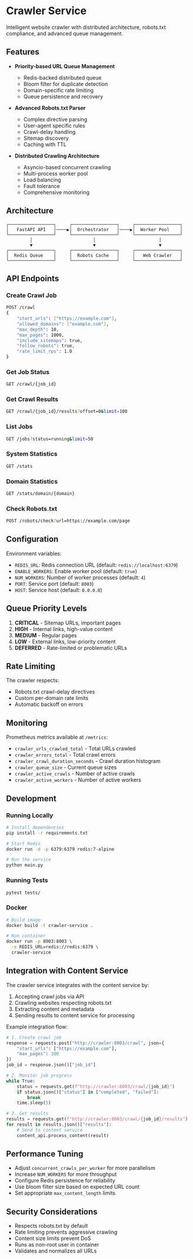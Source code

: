 # Crawler Service

Intelligent website crawler with distributed architecture, robots.txt compliance, and advanced queue management.

## Features

- **Priority-based URL Queue Management**
  - Redis-backed distributed queue
  - Bloom filter for duplicate detection
  - Domain-specific rate limiting
  - Queue persistence and recovery

- **Advanced Robots.txt Parser**
  - Complex directive parsing
  - User-agent specific rules
  - Crawl-delay handling
  - Sitemap discovery
  - Caching with TTL

- **Distributed Crawling Architecture**
  - Asyncio-based concurrent crawling
  - Multi-process worker pool
  - Load balancing
  - Fault tolerance
  - Comprehensive monitoring

## Architecture

```
┌─────────────────┐     ┌─────────────────┐     ┌─────────────────┐
│   FastAPI API   │────▶│  Orchestrator   │────▶│  Worker Pool    │
└─────────────────┘     └─────────────────┘     └─────────────────┘
         │                       │                        │
         ▼                       ▼                        ▼
┌─────────────────┐     ┌─────────────────┐     ┌─────────────────┐
│  Redis Queue    │     │  Robots Cache   │     │   Web Crawler   │
└─────────────────┘     └─────────────────┘     └─────────────────┘
```

## API Endpoints

### Create Crawl Job
```bash
POST /crawl
{
    "start_urls": ["https://example.com"],
    "allowed_domains": ["example.com"],
    "max_depth": 10,
    "max_pages": 1000,
    "include_sitemaps": true,
    "follow_robots": true,
    "rate_limit_rps": 1.0
}
```

### Get Job Status
```bash
GET /crawl/{job_id}
```

### Get Crawl Results
```bash
GET /crawl/{job_id}/results?offset=0&limit=100
```

### List Jobs
```bash
GET /jobs?status=running&limit=50
```

### System Statistics
```bash
GET /stats
```

### Domain Statistics
```bash
GET /stats/domain/{domain}
```

### Check Robots.txt
```bash
POST /robots/check?url=https://example.com/page
```

## Configuration

Environment variables:

- `REDIS_URL`: Redis connection URL (default: `redis://localhost:6379`)
- `ENABLE_WORKERS`: Enable worker pool (default: `true`)
- `NUM_WORKERS`: Number of worker processes (default: `4`)
- `PORT`: Service port (default: `8003`)
- `HOST`: Service host (default: `0.0.0.0`)

## Queue Priority Levels

1. **CRITICAL** - Sitemap URLs, important pages
2. **HIGH** - Internal links, high-value content
3. **MEDIUM** - Regular pages
4. **LOW** - External links, low-priority content
5. **DEFERRED** - Rate-limited or problematic URLs

## Rate Limiting

The crawler respects:
- Robots.txt crawl-delay directives
- Custom per-domain rate limits
- Automatic backoff on errors

## Monitoring

Prometheus metrics available at `/metrics`:

- `crawler_urls_crawled_total` - Total URLs crawled
- `crawler_errors_total` - Total crawl errors
- `crawler_crawl_duration_seconds` - Crawl duration histogram
- `crawler_queue_size` - Current queue sizes
- `crawler_active_crawls` - Number of active crawls
- `crawler_active_workers` - Number of active workers

## Development

### Running Locally

```bash
# Install dependencies
pip install -r requirements.txt

# Start Redis
docker run -d -p 6379:6379 redis:7-alpine

# Run the service
python main.py
```

### Running Tests

```bash
pytest tests/
```

### Docker

```bash
# Build image
docker build -t crawler-service .

# Run container
docker run -p 8003:8003 \
  -e REDIS_URL=redis://redis:6379 \
  crawler-service
```

## Integration with Content Service

The crawler service integrates with the content service by:

1. Accepting crawl jobs via API
2. Crawling websites respecting robots.txt
3. Extracting content and metadata
4. Sending results to content service for processing

Example integration flow:

```python
# 1. Create crawl job
response = requests.post("http://crawler:8003/crawl", json={
    "start_urls": ["https://example.com"],
    "max_pages": 100
})
job_id = response.json()["job_id"]

# 2. Monitor job progress
while True:
    status = requests.get(f"http://crawler:8003/crawl/{job_id}")
    if status.json()["status"] in ["completed", "failed"]:
        break
    time.sleep(5)

# 3. Get results
results = requests.get(f"http://crawler:8003/crawl/{job_id}/results")
for result in results.json()["results"]:
    # Send to content service
    content_api.process_content(result)
```

## Performance Tuning

- Adjust `concurrent_crawls_per_worker` for more parallelism
- Increase `NUM_WORKERS` for more throughput
- Configure Redis persistence for reliability
- Use bloom filter size based on expected URL count
- Set appropriate `max_content_length` limits

## Security Considerations

- Respects robots.txt by default
- Rate limiting prevents aggressive crawling
- Content size limits prevent DoS
- Runs as non-root user in container
- Validates and normalizes all URLs